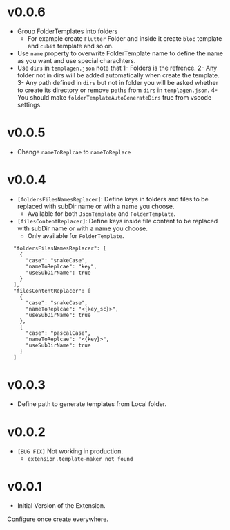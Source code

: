<!-- TODO every release -->

# v0.0.6

- Group FolderTemplates into folders
  - For example create `Flutter` Folder and inside it create `bloc` template and `cubit` template and so on.
- Use `name` property to overwrite FolderTemplate name to define the name as you want and use special charachters.
- Use `dirs` in `templagen.json` note that
  1- Folders is the refrence.
  2- Any folder not in dirs will be added automatically when create the template.
  3- Any path defined in `dirs` but not in folder you will be asked whether to create its directory or remove paths from `dirs` in `templagen.json`.
  4- You should make `folderTemplateAutoGenerateDirs` true from vscode settings.

# v0.0.5

- Change `nameToReplcae` to `nameToReplace`

# v0.0.4

- `[foldersFilesNamesReplacer]`: Define keys in folders and files to be replaced with subDir name or with a name you choose.
  - Available for both `JsonTemplate` and `FolderTemplate`.
- `[filesContentReplacer]`: Define keys inside file content to be replaced with subDir name or with a name you choose.
  - Only available for `FolderTemplate`.

```
  "foldersFilesNamesReplacer": [
    {
      "case": "snakeCase",
      "nameToReplcae": "key",
      "useSubDirName": true
    }
  ],
  "filesContentReplacer": [
    {
      "case": "snakeCase",
      "nameToReplcae": "<{key_sc}>",
      "useSubDirName": true
    },
    {
      "case": "pascalCase",
      "nameToReplcae": "<{key}>",
      "useSubDirName": true
    }
  ]

```

# v0.0.3

- Define path to generate templates from Local folder.

# v0.0.2

- `[BUG FIX]` Not working in production.
  - `extension.template-maker not found`

# v0.0.1

- Initial Version of the Extension.

Configure once create everywhere.
